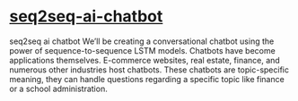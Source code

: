 # [seq2seq-ai-chatbot](https://github.com/rehanraza24/seq2seq-ai-chatbot/blob/main/Chatbot%20Seq2seq.ipynb)
seq2seq ai chatbot
We’ll be creating a conversational chatbot using the power of sequence-to-sequence LSTM models. Chatbots have become applications themselves. E-commerce websites, real estate, finance, and numerous other industries host chatbots. These chatbots are topic-specific meaning, they can handle questions regarding a specific topic like finance or a school administration.
